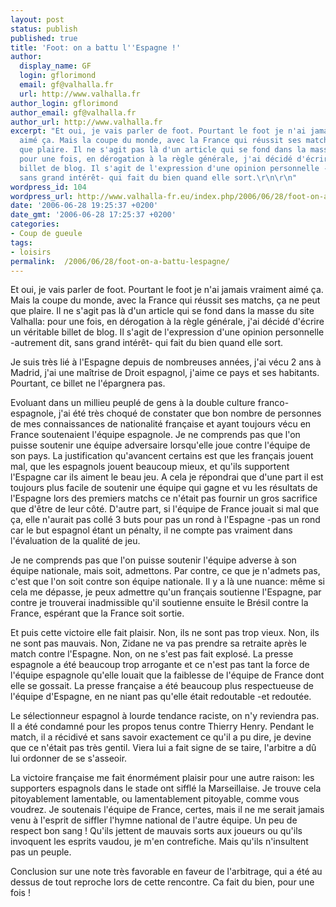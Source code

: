 ```yaml
---
layout: post
status: publish
published: true
title: 'Foot: on a battu l''Espagne !'
author:
  display_name: GF
  login: gflorimond
  email: gf@valhalla.fr
  url: http://www.valhalla.fr
author_login: gflorimond
author_email: gf@valhalla.fr
author_url: http://www.valhalla.fr
excerpt: "Et oui, je vais parler de foot. Pourtant le foot je n'ai jamais vraiment
  aimé ça. Mais la coupe du monde, avec la France qui réussit ses matchs, ça ne peut
  que plaire. Il ne s'agit pas là d'un article qui se fond dans la masse du site Valhalla:
  pour une fois, en dérogation à la règle générale, j'ai décidé d'écrire un véritable
  billet de blog. Il s'agit de l'expression d'une opinion personnelle -autrement dit,
  sans grand intérêt- qui fait du bien quand elle sort.\r\n\r\n"
wordpress_id: 104
wordpress_url: http://www.valhalla-fr.eu/index.php/2006/06/28/foot-on-a-battu-lespagne/
date: '2006-06-28 19:25:37 +0200'
date_gmt: '2006-06-28 17:25:37 +0200'
categories:
- Coup de gueule
tags:
- loisirs
permalink:  /2006/06/28/foot-on-a-battu-lespagne/
---
```

<p>Et oui, je vais parler de foot. Pourtant le foot je n'ai jamais vraiment aimé ça. Mais la coupe du monde, avec la France qui réussit ses matchs, ça ne peut que plaire. Il ne s'agit pas là d'un article qui se fond dans la masse du site Valhalla: pour une fois, en dérogation à la règle générale, j'ai décidé d'écrire un véritable billet de blog. Il s'agit de l'expression d'une opinion personnelle -autrement dit, sans grand intérêt- qui fait du bien quand elle sort.</p>
<p><a id="more"></a><a id="more-104"></a></p>
<p>Je suis très lié à l'Espagne depuis de nombreuses années, j'ai vécu 2 ans à Madrid, j'ai une maîtrise de Droit espagnol, j'aime ce pays et ses habitants. Pourtant, ce billet ne l'épargnera pas.</p>
<p>Evoluant dans un millieu peuplé de gens à la double culture franco-espagnole, j'ai été très choqué de constater que bon nombre de personnes de mes connaissances de nationalité française et ayant toujours vécu en France soutenaient l'équipe espagnole. Je ne comprends pas que l'on puisse soutenir une équipe adversaire lorsqu'elle joue contre l'équipe de son pays. La justification qu'avancent certains est que les français jouent mal, que les espagnols jouent beaucoup mieux, et qu'ils supportent l'Espagne car ils aiment le beau jeu. A cela je répondrai que d'une part il est toujours plus facile de soutenir une équipe qui gagne et vu les résultats de l'Espagne lors des premiers matchs ce n'était pas fournir un gros sacrifice que d'être de leur côté. D'autre part, si l'équipe de France jouait si mal que ça, elle n'aurait pas collé 3 buts pour pas un rond à l'Espagne -pas un rond car le but espagnol étant un pénalty, il ne compte pas vraiment dans l'évaluation de la qualité de jeu.</p>
<p>Je ne comprends pas que l'on puisse soutenir l'équipe adverse à son équipe nationale, mais soit, admettons. Par contre, ce que je n'admets pas, c'est que l'on soit contre son équipe nationale. Il y a là une nuance: même si cela me dépasse, je peux admettre qu'un français soutienne l'Espagne, par contre je trouverai inadmissible qu'il soutienne ensuite le Brésil contre la France, espérant que la France soit sortie.</p>
<p>Et puis cette victoire elle fait plaisir. Non, ils ne sont pas trop vieux. Non, ils ne sont pas mauvais. Non, Zidane ne va pas prendre sa retraite après le match contre l'Espagne. Non, on ne s'est pas fait explosé. La presse espagnole a été beaucoup trop arrogante et ce n'est pas tant la force de l'équipe espagnole qu'elle louait que la faiblesse de l'équipe de France dont elle se gossait. La presse française a été beaucoup plus respectueuse de l'équipe d'Espagne, en ne niant pas qu'elle était redoutable -et redoutée.</p>
<p>Le sélectionneur espagnol à lourde tendance raciste, on n'y reviendra pas. Il a été condamné pour les propos tenus contre Thierry Henry. Pendant le match, il a récidivé et sans savoir exactement ce qu'il a pu dire, je devine que ce n'était pas très gentil. Viera lui a fait signe de se taire, l'arbitre a dû lui ordonner de se s'asseoir.</p>
<p>La victoire française me fait énormément plaisir pour une autre raison: les supporters espagnols dans le stade ont sifflé la Marseillaise. Je trouve cela pitoyablement lamentable, ou lamentablement pitoyable, comme vous voudrez. Je soutenais l'équipe de France, certes, mais il ne me serait jamais venu à l'esprit de siffler l'hymne national de l'autre équipe. Un peu de respect bon sang ! Qu'ils jettent de mauvais sorts aux joueurs ou qu'ils invoquent les esprits vaudou, je m'en contrefiche. Mais qu'ils n'insultent pas un peuple.</p>
<p>Conclusion sur une note très favorable en faveur de l'arbitrage, qui a été au dessus de tout reproche lors de cette rencontre. Ca fait du bien, pour une fois !</p>
